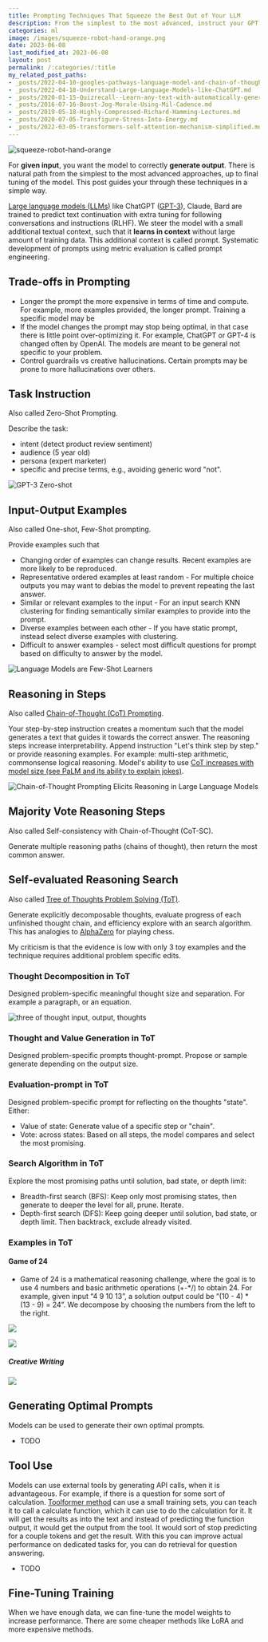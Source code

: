 ```yaml
---
title: Prompting Techniques That Squeeze the Best Out of Your LLM
description: From the simplest to the most advanced, instruct your GPT for the best generation.
categories: ml
image: /images/squeeze-robot-hand-orange.png
date: 2023-06-08
last_modified_at: 2023-06-08
layout: post
permalink: /:categories/:title
my_related_post_paths:
- _posts/2022-04-10-googles-pathways-language-model-and-chain-of-thought.md
- _posts/2022-04-18-Understand-Large-Language-Models-like-ChatGPT.md
- _posts/2020-01-15-Quizrecall--Learn-any-text-with-automatically-generated-quiz.md
- _posts/2016-07-16-Boost-Jog-Morale-Using-Mil-Cadence.md
- _posts/2019-05-18-Highly-Compressed-Richard-Hamming-Lectures.md
- _posts/2020-07-05-Transfigure-Stress-Into-Energy.md
- _posts/2022-03-05-transformers-self-attention-mechanism-simplified.md
---
```


![squeeze-robot-hand-orange](/images/squeeze-robot-hand-orange.png)


For **given input**, you want the model to correctly **generate output**.
There is natural path from the simplest to the most advanced approaches, up to final tuning of the model.
This post guides your through these techniques in a simple way.

[Large language models (LLMs)](/ml/Understand-Large-Language-Models-like-ChatGPT) like ChatGPT ([GPT-3](https://arxiv.org/pdf/2005.14165.pdf)), Claude, Bard are trained to predict text continuation with extra tuning for following conversations and instructions (RLHF).
We steer the model with a small additional textual context, such that it **learns in context** without large amount of training data.
This additional context is called prompt.
Systematic development of prompts using metric evaluation is called prompt engineering.


## Trade-offs in Prompting
- Longer the prompt the more expensive in terms of time and compute. For example, more examples provided, the longer prompt. Training a specific model may be
- If the model changes the prompt may stop being optimal, in that case there is little point over-optimizing it. For example, ChatGPT or GPT-4 is changed often by OpenAI. The models are meant to be general not specific to your problem.
- Control guardrails vs creative hallucinations. Certain prompts may be prone to more hallucinations over others.


## Task Instruction
Also called Zero-Shot Prompting.

Describe the task:
- intent (detect product review sentiment)
- audience (5 year old)
- persona (expert marketer)
- specific and precise terms, e.g., avoiding generic word "not".

![GPT-3 Zero-shot](/images/gpt-3-zero-shot-prompting.png)


## Input-Output Examples
Also called One-shot, Few-Shot prompting.

Provide examples such that
- Changing order of examples can change results. Recent examples are more likely to be reproduced.
- Representative ordered examples at least random - For multiple choice outputs you may want to debias the model to prevent repeating the last answer.
- Similar or relevant examples to the input - For an input search KNN clustering for finding semantically similar examples to provide into the prompt.
- Diverse examples between each other - If you have static prompt, instead select diverse examples with clustering.
- Difficult to answer examples - select most difficult questions for prompt based on difficulty to answer by the model.

![Language Models are Few-Shot Learners](/images/gpt-3-few-shot-prompting.png)


## Reasoning in Steps
Also called [Chain-of-Thought (CoT) Prompting](https://arxiv.org/pdf/2201.11903.pdf).

Your step-by-step instruction creates a momentum such that the model generates a text that guides it towards the correct answer.
The reasoning steps increase interpretability.
Append instruction "Let's think step by step." or provide reasoning examples.
For example: multi-step arithmetic, commonsense logical reasoning.
Model's ability to use [CoT increases with model size (see PaLM and its ability to explain jokes)](/ml/googles-pathways-language-model-and-chain-of-thought).

![Chain-of-Thought Prompting Elicits Reasoning in Large Language Models](/images/palm-chain-of-though-prompting.png)


## Majority Vote Reasoning Steps
Also called Self-consistency with Chain-of-Thought (CoT-SC).

Generate multiple reasoning paths (chains of thought), then return the most common answer.


## Self-evaluated Reasoning Search
Also called [Tree of Thoughts Problem Solving (ToT)](https://arxiv.org/pdf/2305.10601.pdf).

Generate explicitly decomposable thoughts, evaluate progress of each unfinished thought chain, and efficiency explore with an search algorithm.
This has analogies to [AlphaZero](https://arxiv.org/pdf/1712.01815.pdf) for playing chess.

My criticism is that the evidence is low with only 3 toy examples and the technique requires additional problem specific edits.


### Thought Decomposition in ToT
Designed problem-specific meaningful thought size and separation. For example a paragraph, or an equation.

![three of thought input, output, thoughts](/images/three-of-thought-input-output-thoughts-steps.png)


### Thought and Value Generation in ToT
Designed problem-specific prompts thought-prompt. Propose or sample generate depending on the output size.


### Evaluation-prompt in ToT
Designed problem-specific prompt for reflecting on the thoughts "state".
Either:
- Value of state: Generate value of a specific step or "chain".
- Vote: across states: Based on all steps, the model compares and select the most promising.


### Search Algorithm in ToT
Explore the most promising paths until solution, bad state, or depth limit:
- Breadth-first search (BFS): Keep only most promising states, then generate to deeper the level for all, prune. Iterate.
- Depth-first search (DFS): Keep going deeper until solution, bad state, or depth limit. Then backtrack, exclude already visited.


### Examples in ToT

#### Game of 24
- Game of 24 is a mathematical reasoning challenge, where the goal is to use 4 numbers and basic arithmetic operations (+-*/) to obtain 24. For example, given input “4 9 10 13”, a solution output could be “(10 - 4) * (13 - 9) = 24”. We decompose by choosing the numbers from the left to the right.

![](/images/tree-of-thought-tot-game-of-24.png)

![](/images/tree-of-thought-tot-game-of-24-results.png)


##### Creative Writing

![](/images/tree-of-thought-tot-creative-writing-results.png)


## Generating Optimal Prompts
Models can be used to generate their own optimal prompts.
- TODO


## Tool Use
Models can use external tools by generating API calls, when it is advantageous.
For example, if there is a question for some sort of calculation. [Toolformer method](https://arxiv.org/abs/2302.04761) can use a small training sets, you can teach it to call a calculate function, which it can use to do the calculation for it. It will get the results as into the text and instead of predicting the function output, it would get the output from the tool. It would sort of stop predicting for a couple tokens and get the result. With this you can improve actual performance on dedicated tasks for, you can do retrieval for question answering.
- TODO


## Fine-Tuning Training

When we have enough data, we can fine-tune the model weights to increase performance.
There are some cheaper methods like LoRA and more expensive methods.
